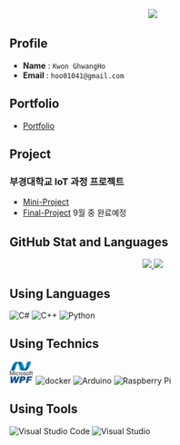 <!-- ## Hi there 👋 -->

<!--
**GhwangHo-Kwon/GhwangHo-Kwon** is a ✨ _special_ ✨ repository because its `README.md` (this file) appears on your GitHub profile.

Here are some ideas to get you started:

- 🔭 I’m currently working on ...
- 🌱 I’m currently learning ...
- 👯 I’m looking to collaborate on ...
- 🤔 I’m looking for help with ...
- 💬 Ask me about ...
- 📫 How to reach me: ...
- 😄 Pronouns: ...
- ⚡ Fun fact: ...
-->

<p align='center'>
  <a href="https://github.com/GhwangHo-Kwon">
    <img src="https://capsule-render.vercel.app/api?type=blur&height=400&color=gradient&text=KWON's%20Dev%20Repo&fontSize=60&fontAlignY=40&desc=Python,%20C＋＋,%20CSharp&descAlignY=60&descSize=30&fontColor=000000&reversal=true&animation=fadeIn"/>
  </a>
</p>

## Profile
- **Name** : `Kwon GhwangHo`
- **Email** : `hoo01041@gmail.com`

## Portfolio
- [Portfolio](https://devgwangho.my.canva.site/portfolio)

## Project

### 부경대학교 IoT 과정 프로젝트

- [Mini-Project](https://github.com/GhwangHo-Kwon/iot-miniproject-2025)
- [Final-Project](https://github.com/DarkCircle-Final/Kisame-House-Client) 9월 중 완료예정

## GitHub Stat and Languages

<p align='center'>
  <a href="https://github.com/GhwangHo-Kwon">
    <img src="https://github-readme-stats.vercel.app/api?username=GhwangHo-Kwon&theme=midnight-purple&show_icons=true"/>
    <img src="https://github-readme-stats.vercel.app/api/top-langs/?username=GhwangHo-Kwon&theme=midnight-purple&layout=compact"/>
  </a>
</p>

## Using Languages
<p align='left'>
    <img height="40" src="https://img.icons8.com/?size=100&id=Fycm8TUhWmFU&format=png&color=000000" title="C#">
    <img height="40" src="https://img.icons8.com/?size=100&id=55199&format=png&color=000000" title="C++">
    <img height="40" src="https://img.icons8.com/?size=100&id=l75OEUJkPAk4&format=png&color=000000" title="Python">
</p>

## Using Technics
<p align='left'>
  <img height="40" src="https://raw.githubusercontent.com/hugoMGSung/hugoMGSung/main/images/wpf.png" title="WPF">
  <img width="40" height="40" src="https://img.icons8.com/fluency/48/docker.png" alt="docker" title="Docker">
  <img height="40" src="https://img.icons8.com/?size=100&id=Of4lZV2lwBQI&format=png&color=000000" title="Arduino">
  <img height="40" src="https://img.icons8.com/?size=100&id=13443&format=png&color=000000" title="Raspberry Pi">
</p>

## Using Tools
<p align='left'>
  <img height="40" src="https://img.icons8.com/?size=100&id=9OGIyU8hrxW5&format=png&color=000000" title="Visual Studio Code">
  <img height="40" src="https://img.icons8.com/?size=100&id=ezj3zaVtImPg&format=png&color=000000" title="Visual Studio">
</p>
